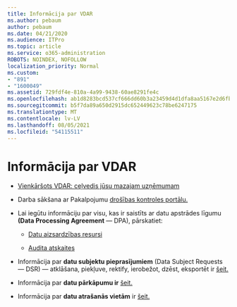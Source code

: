 ```yaml
---
title: Informācija par VDAR
ms.author: pebaum
author: pebaum
ms.date: 04/21/2020
ms.audience: ITPro
ms.topic: article
ms.service: o365-administration
ROBOTS: NOINDEX, NOFOLLOW
localization_priority: Normal
ms.custom:
- "891"
- "1600049"
ms.assetid: 729fdf4e-810a-4a99-9438-60ae8291fe4c
ms.openlocfilehash: ab1d8283bcd537cf666dd60b3a23459d4d1dfa8aa5167e2d6fb2a9b779b4b3e1
ms.sourcegitcommit: b5f7da89a650d2915dc652449623c78be6247175
ms.translationtype: MT
ms.contentlocale: lv-LV
ms.lasthandoff: 08/05/2021
ms.locfileid: "54115511"
---
```

# <a name="information-about-gdpr"></a>Informācija par VDAR

- [Vienkāršots VDAR: ceļvedis jūsu mazajam uzņēmumam](/microsoft-365/admin/security-and-compliance/gdpr-compliance)

- Darba sākšana ar Pakalpojumu [drošības kontroles portālu.](https://servicetrust.microsoft.com/ViewPage/GDPRGetStarted)

- Lai iegūtu informāciju par visu, kas ir saistīts ar datu apstrādes līgumu **(Data Processing Agreement** — DPA), pārskatiet:

  - [Datu aizsardzības resursi](https://servicetrust.microsoft.com/ViewPage/TrustDocuments)

  - [Audita atskaites](https://servicetrust.microsoft.com/ViewPage/MSComplianceGuide)

- Informācija par **datu subjektu pieprasījumiem** (Data Subject Requests — DSR) — atklāšana, piekļuve, rektify, ierobežot, dzēst, eksportēt ir [šeit.](/microsoft-365/compliance/gdpr-dsr-office365)

- Informācija par **datu pārkāpumu ir** [šeit.](https://servicetrust.microsoft.com/ViewPage/GDPRBreach)

- Informācija par **datu atrašanās vietām** ir [šeit.](https://products.office.com/where-is-your-data-located?ms.officeurl=datamaps&amp;geo=All#All)
